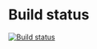 # Build status

[![Build status](https://ci.appveyor.com/api/projects/status/smw74p24qrgfwlck?svg=true)](https://ci.appveyor.com/project/sonic-wave/test-cf)
